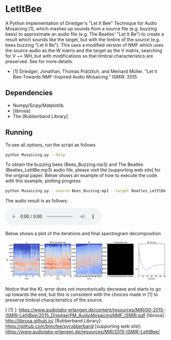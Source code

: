 # LetItBee
A Python Implementation of Driedger's "Let It Bee" Technique for Audio Mosaicing [1], which mashes up sounds from a source file (e.g. buzzing bees) to approximate an audio file (e.g. The Beatles' "Let It Be") to create a result which sounds like the target, but with the timbre of the source (e.g. bees buzzing "Let It Be").  This uses a modified version of NMF which uses the source audio as the W matrix and the target as the V matrix, searching for V ~= WH, but with modifications so that timbral characteristics are preserved.  See  for more details.

* [1] Driedger, Jonathan, Thomas Prätzlich, and Meinard Müller. "Let it Bee-Towards NMF-Inspired Audio Mosaicing." ISMIR. 2015.


## Dependencies
* Numpy/Scipy/Matplotlib
* [librosa]
* The [Rubberband Library]


## Running
To see all options, run the script as follows
~~~~~ bash
python Musaicing.py --help
~~~~~


To obtain the buzzing bees (Bees_Buzzing.mp3) and The Beatles (Beatles_LetItBe.mp3) audio file, please visit the [supporting web site] for the original paper.  Below shows an example of how to execute the code with this example, plotting progress

~~~~~ bash
python Musaicing.py --source Bees_Buzzing.mp3 --target Beatles_LetItBe.mp3 --result result.wav --saveplots 1
~~~~~

The audio result is as follows:

![Result](result.mp3)

Below shows a plot of the iterations and final spectrogram decomposition

![NMF Decomposition of Let It Be into Bees Buzzing](NMFLetItBee.png "NMF Decomposition of Let It Be into Bees Buzzing")

Notice that the KL error does not monotonically decrease and starts to go up towards the end, but this is consistent with the choices made in [1] to preserve timbral characteristics of the source.


[ [1] ]: <https://www.audiolabs-erlangen.de/content/resources/MIR/00-2015-ISMIR-LetItBee/2015_DriedgerPM_AudioMosaicingNMF_ISMIR.pdf>
[librosa]: <http://librosa.github.io/>
[Rubberband Library]: <https://github.com/bmcfee/pyrubberband>
[supporting web site]: <https://www.audiolabs-erlangen.de/resources/MIR/2015-ISMIR-LetItBee/>
